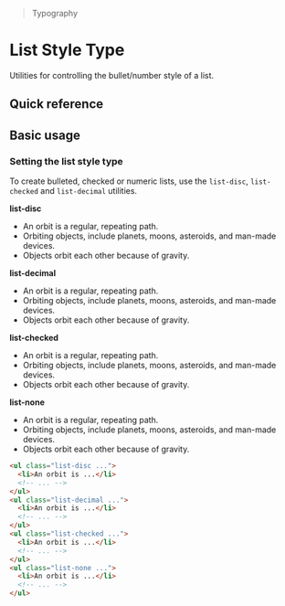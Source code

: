 > Typography

# List Style Type

Utilities for controlling the bullet/number style of a list.

## Quick reference

<qr-table />

## Basic usage

### Setting the list style type
To create bulleted, checked or numeric lists, use the `list-disc`, `list-checked` and `list-decimal` utilities.

<example-container>
  <div class="ex-inner-box max-w-full flex flex-col gap-16">
    <div>
      <strong>list-disc</strong>
      <ul class="list-disc list-inside">
        <li>An orbit is a regular, repeating path.</li>
        <li>Orbiting objects, include planets, moons, asteroids, and man-made devices.</li>
        <li>Objects orbit each other because of gravity.</li>
      </ul>
    </div>
    <div>
      <strong>list-decimal</strong>
      <ul class="list-decimal list-inside">
        <li>An orbit is a regular, repeating path.</li>
        <li>Orbiting objects, include planets, moons, asteroids, and man-made devices.</li>
        <li>Objects orbit each other because of gravity.</li>
      </ul>
    </div>
    <div>
      <strong>list-checked</strong>
      <ul class="list-checked list-inside">
        <li>An orbit is a regular, repeating path.</li>
        <li>Orbiting objects, include planets, moons, asteroids, and man-made devices.</li>
        <li>Objects orbit each other because of gravity.</li>
      </ul>
    </div>
    <div>
      <strong>list-none</strong>
      <ul class="list-none">
        <li>An orbit is a regular, repeating path.</li>
        <li>Orbiting objects, include planets, moons, asteroids, and man-made devices.</li>
        <li>Objects orbit each other because of gravity.</li>
      </ul>
    </div>
  </div>
</example-container>

```html
<ul class="list-disc ...">
  <li>An orbit is ...</li>
  <!-- ... -->
</ul>
<ul class="list-decimal ...">
  <li>An orbit is ...</li>
  <!-- ... -->
</ul>
<ul class="list-checked ...">
  <li>An orbit is ...</li>
  <!-- ... -->
</ul>
<ul class="list-none ...">
  <li>An orbit is ...</li>
  <!-- ... -->
</ul>
```